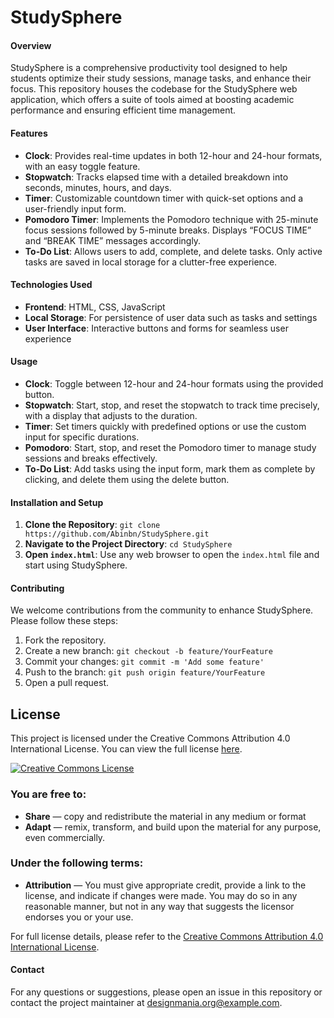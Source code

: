 # StudySphere

#### **Overview**
StudySphere is a comprehensive productivity tool designed to help students optimize their study sessions, manage tasks, and enhance their focus. This repository houses the codebase for the StudySphere web application, which offers a suite of tools aimed at boosting academic performance and ensuring efficient time management.

#### **Features**
- **Clock**: Provides real-time updates in both 12-hour and 24-hour formats, with an easy toggle feature.
- **Stopwatch**: Tracks elapsed time with a detailed breakdown into seconds, minutes, hours, and days.
- **Timer**: Customizable countdown timer with quick-set options and a user-friendly input form.
- **Pomodoro Timer**: Implements the Pomodoro technique with 25-minute focus sessions followed by 5-minute breaks. Displays “FOCUS TIME” and “BREAK TIME” messages accordingly.
- **To-Do List**: Allows users to add, complete, and delete tasks. Only active tasks are saved in local storage for a clutter-free experience.

#### **Technologies Used**
- **Frontend**: HTML, CSS, JavaScript
- **Local Storage**: For persistence of user data such as tasks and settings
- **User Interface**: Interactive buttons and forms for seamless user experience

#### **Usage**
- **Clock**: Toggle between 12-hour and 24-hour formats using the provided button.
- **Stopwatch**: Start, stop, and reset the stopwatch to track time precisely, with a display that adjusts to the duration.
- **Timer**: Set timers quickly with predefined options or use the custom input for specific durations. 
- **Pomodoro**: Start, stop, and reset the Pomodoro timer to manage study sessions and breaks effectively.
- **To-Do List**: Add tasks using the input form, mark them as complete by clicking, and delete them using the delete button. 

#### **Installation and Setup**
1. **Clone the Repository**: `git clone https://github.com/Abinbn/StudySphere.git`
2. **Navigate to the Project Directory**: `cd StudySphere`
3. **Open `index.html`**: Use any web browser to open the `index.html` file and start using StudySphere.

#### **Contributing**
We welcome contributions from the community to enhance StudySphere. Please follow these steps:
1. Fork the repository.
2. Create a new branch: `git checkout -b feature/YourFeature`
3. Commit your changes: `git commit -m 'Add some feature'`
4. Push to the branch: `git push origin feature/YourFeature`
5. Open a pull request.

## License

This project is licensed under the Creative Commons Attribution 4.0 International License. You can view the full license [here](LICENSE).

[![Creative Commons License](https://i.creativecommons.org/l/by/4.0/88x31.png)](http://creativecommons.org/licenses/by/4.0/)

### **You are free to:**

- **Share** — copy and redistribute the material in any medium or format
- **Adapt** — remix, transform, and build upon the material for any purpose, even commercially.

### **Under the following terms:**

- **Attribution** — You must give appropriate credit, provide a link to the license, and indicate if changes were made. You may do so in any reasonable manner, but not in any way that suggests the licensor endorses you or your use.

For full license details, please refer to the [Creative Commons Attribution 4.0 International License](http://creativecommons.org/licenses/by/4.0/).



#### **Contact**
For any questions or suggestions, please open an issue in this repository or contact the project maintainer at [designmania.org@example.com](mailto:designmania.org@example.com).
